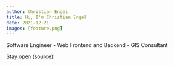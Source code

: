 ```yaml
---
author: Christian Engel
title: Hi, I'm Christian Engel
date: 2021-12-21
images: [feature.png]
---
```


Software Engineer - Web Frontend and Backend - GIS Consultant

Stay open (source)!
